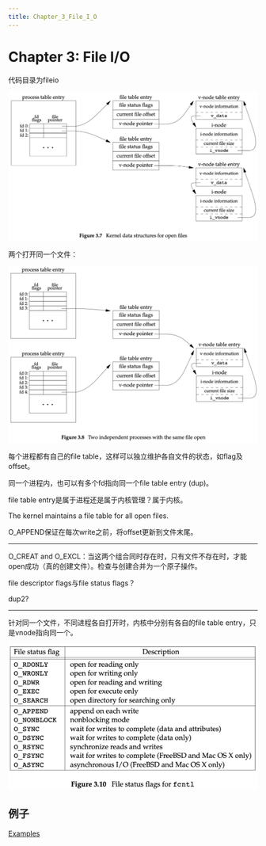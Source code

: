 ```yaml
---
title: Chapter_3_File_I_O
---
```


# Chapter 3: File I/O

代码目录为fileio

![Chapter%203%20File%20I%20O/untitled](assets/bce656ea0a58bafd3772d616fe491324.png)

两个打开同一个文件：

![Chapter%203%20File%20I%20O/untitled%201](assets/95512884e22598448f86da51d0ce1003.png)

每个进程都有自己的file table，这样可以独立维护各自文件的状态，如flag及offset。

同一个进程内，也可以有多个fd指向同一个file table entry (dup)。

file table entry是属于进程还是属于内核管理？属于内核。

The kernel maintains a file table for all open files.

O_APPEND保证在每次write之前，将offset更新到文件末尾。

---

O_CREAT and O_EXCL：当这两个组合同时存在时，只有文件不存在时，才能open成功（真的创建文件）。检查与创建合并为一个原子操作。

file descriptor flags与file status flags？

dup2?

---

针对同一个文件，不同进程各自打开时，内核中分别有各自的file table entry，只是vnode指向同一个。

![Chapter%203%20File%20I%20O/untitled%202](assets/eb34c609aeb5e1aef096a97eab85d39f.png)

## 例子

[Examples](assets/Examples.csv)